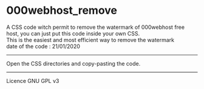 # 000webhost_remove
A CSS code witch permit to remove the watermark of 000webhost free host, you can just put this code inside your own CSS.<br> This is the easiest and most efficient way to remove the watermark<br>
date of the code : 21/01/2020
<br><hr>
Open the CSS directories and copy-pasting the code.
<hr style="background-color:#000;">
Licence GNU GPL v3
